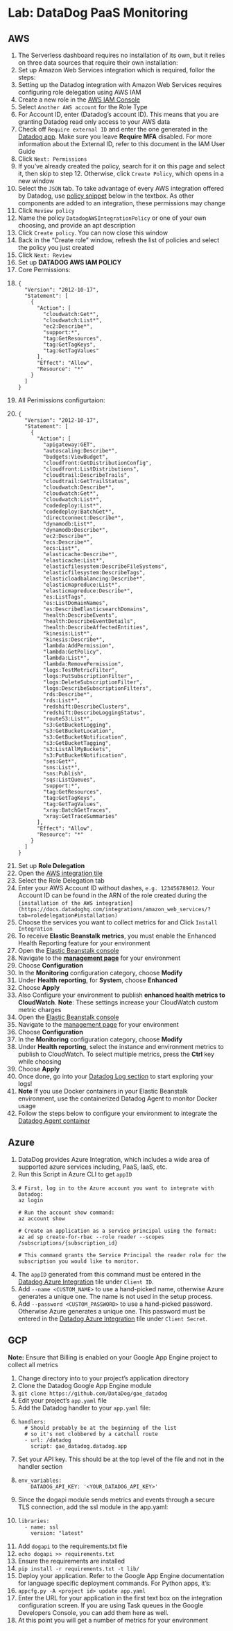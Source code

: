 # Lab: DataDog PaaS Monitoring

## AWS

1. The Serverless dashboard requires no installation of its own, but it relies on three data sources that require their own installation:
2. Set up Amazon Web Services integration which is required, follor the steps:
3. Setting up the Datadog integration with Amazon Web Services requires configuring role delegation using AWS IAM
4. Create a new role in the [AWS IAM Console](https://console.aws.amazon.com/iam/home#/roles)
5. Select `Another AWS account` for the Role Type
6. For Account ID, enter <Your Data Dog Account Id> (Datadog’s account ID). This means that you are granting Datadog read only access to your AWS data
7. Check off `Require external ID` and enter the one generated in the [Datadog app](https://app.datadoghq.com/account/settings#integrations/amazon_web_services). Make sure you leave **Require MFA** disabled. For more information about the External ID, refer to this document in the IAM User Guide
8. Click `Next: Permissions`
9. If you’ve already created the policy, search for it on this page and select it, then skip to step 12. Otherwise, click `Create Policy`, which opens in a new window
10. Select the `JSON` tab. To take advantage of every AWS integration offered by Datadog, use [policy snippet](https://docs.datadoghq.com/integrations/amazon_web_services/?tab=allpermissions#datadog-aws-iam-policy) below in the textbox. As other components are added to an integration, these permissions may change
11. Click `Review policy`
12. Name the policy `DatadogAWSIntegrationPolicy` or one of your own choosing, and provide an apt description
13. Click `Create policy`. You can now close this window
14. Back in the “Create role” window, refresh the list of policies and select the policy you just created
15. Click `Next: Review`
16. Set up **DATADOG AWS IAM POLICY**
17. Core Permissions: 
18. ```
    {
      "Version": "2012-10-17",
      "Statement": [
        {
          "Action": [
            "cloudwatch:Get*",
            "cloudwatch:List*",
            "ec2:Describe*",
            "support:*",
            "tag:GetResources",
            "tag:GetTagKeys",
            "tag:GetTagValues"
          ],
          "Effect": "Allow",
          "Resource": "*"
        }
      ]
    }
    ```
19. All Perimissions configurtaion:
20. ```
    {
      "Version": "2012-10-17",
      "Statement": [
        {
          "Action": [
            "apigateway:GET",
            "autoscaling:Describe*",
            "budgets:ViewBudget",
            "cloudfront:GetDistributionConfig",
            "cloudfront:ListDistributions",
            "cloudtrail:DescribeTrails",
            "cloudtrail:GetTrailStatus",
            "cloudwatch:Describe*",
            "cloudwatch:Get*",
            "cloudwatch:List*",
            "codedeploy:List*",
            "codedeploy:BatchGet*",
            "directconnect:Describe*",
            "dynamodb:List*",
            "dynamodb:Describe*",
            "ec2:Describe*",
            "ecs:Describe*",
            "ecs:List*",
            "elasticache:Describe*",
            "elasticache:List*",
            "elasticfilesystem:DescribeFileSystems",
            "elasticfilesystem:DescribeTags",
            "elasticloadbalancing:Describe*",
            "elasticmapreduce:List*",
            "elasticmapreduce:Describe*",
            "es:ListTags",
            "es:ListDomainNames",
            "es:DescribeElasticsearchDomains",
            "health:DescribeEvents",
            "health:DescribeEventDetails",
            "health:DescribeAffectedEntities",
            "kinesis:List*",
            "kinesis:Describe*",
            "lambda:AddPermission",
            "lambda:GetPolicy",
            "lambda:List*",
            "lambda:RemovePermission",
            "logs:TestMetricFilter",
            "logs:PutSubscriptionFilter",
            "logs:DeleteSubscriptionFilter",
            "logs:DescribeSubscriptionFilters",
            "rds:Describe*",
            "rds:List*",
            "redshift:DescribeClusters",
            "redshift:DescribeLoggingStatus",
            "route53:List*",
            "s3:GetBucketLogging",
            "s3:GetBucketLocation",
            "s3:GetBucketNotification",
            "s3:GetBucketTagging",
            "s3:ListAllMyBuckets",
            "s3:PutBucketNotification",
            "ses:Get*",
            "sns:List*",
            "sns:Publish",
            "sqs:ListQueues",
            "support:*",
            "tag:GetResources",
            "tag:GetTagKeys",
            "tag:GetTagValues",
            "xray:BatchGetTraces",
            "xray:GetTraceSummaries"
          ],
          "Effect": "Allow",
          "Resource": "*"
        }
      ]
    }
    ```
21. Set up **Role Delegation**
22. Open the [AWS integration tile](https://app.datadoghq.com/account/settings#integrations/amazon_web_services)
23. Select the Role Delegation tab
24. Enter your AWS Account ID without dashes, `e.g. 123456789012`. Your Account ID can be found in the ARN of the role created during the `[installation of the AWS integration](https://docs.datadoghq.com/integrations/amazon_web_services/?tab=roledelegation#installation)`
25. Choose the services you want to collect metrics for and Click `Install Integration`
26. To receive **Elastic Beanstalk metrics**, you must enable the Enhanced Health Reporting feature for your environment
27. Open the [Elastic Beanstalk console](https://console.aws.amazon.com/elasticbeanstalk)
28. Navigate to the **[management page](https://docs.aws.amazon.com/elasticbeanstalk/latest/dg/environments-console.html)** for your environment
29. Choose **Configuration**
30. In the **Monitoring** configuration category, choose **Modify**
31. Under **Health reporting**, for **System**, choose **Enhanced**
32. Choose **Apply**
33. Also Configure your environment to publish **enhanced health metrics to CloudWatch**. **Note**: These settings increase your CloudWatch custom metric charges
34. Open the [Elastic Beanstalk console](https://console.aws.amazon.com/elasticbeanstalk)
35. Navigate to the [management page](https://docs.aws.amazon.com/elasticbeanstalk/latest/dg/environments-console.html) for your environment
36. Choose **Configuration**
37. In the **Monitoring** configuration category, choose **Modify**
38. Under **Health reporting**, select the instance and environment metrics to publish to CloudWatch. To select multiple metrics, press the **Ctrl** key while choosing
40. Choose **Apply**
41. Once done, go into your [Datadog Log section](https://app.datadoghq.com/logs) to start exploring your logs!
42. **Note** If you use Docker containers in your Elastic Beanstalk environment, use the containerized Datadog Agent to monitor Docker usage
43. Follow the steps below to configure your environment to integrate the [Datadog Agent container](https://docs.datadoghq.com/integrations/amazon_elasticbeanstalk/#datadog-container-agent-configuration)
	
## Azure

1. DataDog provides Azure Integration, which includes a wide area of supported azure services including, PaaS, IaaS, etc.
2. Run this Script in Azure CLI to get `appID`
3.  ```
    # First, log in to the Azure account you want to integrate with Datadog:
    az login

    # Run the account show command:
    az account show

    # Create an application as a service principal using the format:
    az ad sp create-for-rbac --role reader --scopes /subscriptions/{subscription_id}

    # This command grants the Service Principal the reader role for the subscription you would like to monitor.
    ```
4. The `appID` generated from this command must be entered in the [Datadog Azure Integration](https://app.datadoghq.com/account/settings#integrations/azure) tile under `Client ID`.
5. Add `--name <CUSTOM_NAME>` to use a hand-picked name, otherwise Azure generates a unique one. The name is not used in the setup process.
6. Add `--password <CUSTOM_PASSWORD>` to use a hand-picked password. Otherwise Azure generates a unique one. This password must be entered in the [Datadog Azure Integration](https://app.datadoghq.com/account/settings#integrations/azure) tile under `Client Secret`.

## GCP

**Note:** Ensure that Billing is enabled on your Google App Engine project to collect all metrics
1. Change directory into to your project’s application directory
2. Clone the Datadog Google App Engine module
3. `git clone https://github.com/DataDog/gae_datadog`
4. Edit your project’s `app.yaml` file
5. Add the Datadog handler to your `app.yaml` file:
6. 	```
	handlers:
	  # Should probably be at the beginning of the list
	  # so it's not clobbered by a catchall route
	  - url: /datadog
		script: gae_datadog.datadog.app
	```
7. Set your API key. This should be at the top level of the file and not in the handler section
8. 	```
	env_variables:
		DATADOG_API_KEY: '<YOUR_DATADOG_API_KEY>'
	```
9. Since the dogapi module sends metrics and events through a secure TLS connection, add the ssl module in the app.yaml:
10. ```
	libraries:
	  - name: ssl
		version: "latest"
	```
11. Add `dogapi` to the requirements.txt file
12. `echo dogapi >> requirements.txt`
13. Ensure the requirements are installed
14. `pip install -r requirements.txt -t lib/`
15. Deploy your application. Refer to the Google App Engine documentation for language specific deployment commands. For Python apps, it’s:
16. `appcfg.py -A <project id> update app.yaml`
17. Enter the URL for your application in the first text box on the integration configuration screen. If you are using Task queues in the Google Developers Console, you can add them here as well.
18. At this point you will get a number of metrics for your environment
